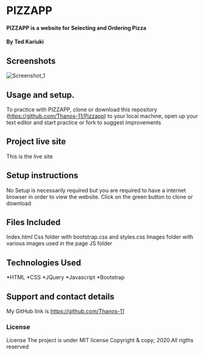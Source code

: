 # PIZZAPP
#### PIZZAPP is a website for Selecting and Ordering Pizza 

#### By Ted Kariuki

## Screenshots
![Screenshot_1](https://user-images.githubusercontent.com/62003825/81787732-261f0480-950a-11ea-9c8a-6e67635e0cf6.png)


## Usage and setup.
To practice with PIZZAPP, clone or download this repository (https://github.com/Thanos-11/Pizzapp) to your local machine, open up your text editor and start practice or fork to suggest improvements 

## Project live site
This is the live site

## Setup instructions
No Setup is necessarily required but you are required to have a internet browser in order to view the website. 
Click on the green button to clone or download

## Files Included
Index.html
Css folder with bootstrap.css and styles.css
Images folder with various images used in the page
JS folder

## Technologies Used
*HTML
*CSS
*JQuery
*Javascript
*Bootstrap

## Support and contact details
My GitHub link is https://github.com/Thanos-11

### License
License
The project is under MIT license Copyright & copy; 2020.All rigths reserved

